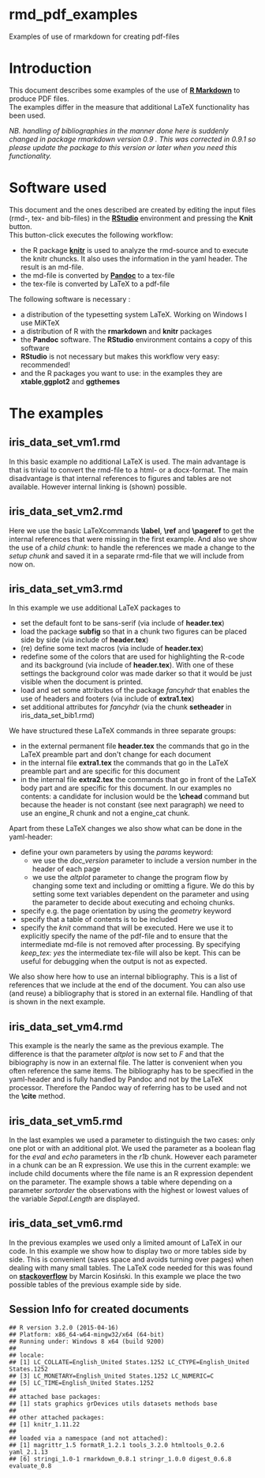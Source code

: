 # rmd_pdf_examples
Examples of use of rmarkdown for creating pdf-files

# Introduction
This document describes some examples of the use of [**R Markdown**](http://rmarkdown.rstudio.com/) to produce PDF files.  
The examples differ in the measure that additional LaTeX functionality has been used. 

*NB. handling of bibliographies in the manner done here is suddenly changed in package rmarkdown version 0.9 . This was corrected in 0.9.1 so please update the package to this version or later when you need this functionality.*  

# Software used
This document and the ones described are created by editing the input files (rmd-, tex- and bib-files) in the [**RStudio**](https://www.rstudio.com/products/RStudio/) environment and pressing the **Knit** button.  
This button-click executes the following workflow:   
* the R package [**knitr**](http://yihui.name/knitr/) is used to analyze the rmd-source and to execute the knitr chuncks. It also uses the information in the yaml header. The result is an md-file.
* the md-file is converted by [**Pandoc**](http://pandoc.org/) to a tex-file
* the tex-file is converted by LaTeX to a pdf-file

The following software is necessary :   
* a distribution of the typesetting system LaTeX. Working on Windows I use MiKTeX
* a distribution of R with the **rmarkdown** and **knitr** packages
* the **Pandoc** software. The **RStudio** environment contains a copy of this software
* **RStudio** is not necessary but makes this workflow very easy: recommended!
* and the R packages you want to use: in the examples they are **xtable**,**ggplot2** and **ggthemes**

# The examples
## iris_data_set_vm1.rmd
In this basic example no additional LaTeX is used. The main advantage is that is trivial to convert the rmd-file to a html- or a docx-format. The main disadvantage is that internal references to figures and tables are not available. However internal linking is (shown) possible.

## iris_data_set_vm2.rmd
Here we use the basic LaTeXcommands **\label**, **\ref** and **\pageref** to get the internal references that were missing in the first example.
And also we show the use of a *child chunk*: to handle the references we made a change to the *setup chunk* and saved it in a separate rmd-file that we will include from now on.

## iris_data_set_vm3.rmd
In this example we use additional LaTeX packages to   
* set the default font to be sans-serif (via include of **header.tex**)
* load the package **subfig** so that in a chunk two figures can be placed side by side (via include of **header.tex**)
* (re) define some text macros (via include of **header.tex**)
* redefine some of the colors that are used for highlighting the R-code and its background (via include of **header.tex**).
With one of these settings the background color was made darker so that it would be just visible when the document is printed.
* load and set some attributes of the package *fancyhdr* that enables the use of headers and footers (via include of **extra1.tex**)
* set additional attributes for *fancyhdr* (via the chunk **setheader** in iris_data_set_bib1.rmd)

We have structured these LaTeX commands in three separate groups:   
* in the external permanent file **header.tex** the commands that go in the LaTeX preamble part and don't change for each document
* in the internal file **extra1.tex** the commands that go in the LaTeX preamble part and are specific for this document
* in the internal file **extra2.tex** the commands that go in front of the LaTeX body part and are specific for this document.
In our examples no contents: a candidate for inclusion would be the **\chead** command but because the header is not constant (see next paragraph) we need to use an engine_R chunk and not a engine_cat chunk.

Apart from these LaTeX changes we also show what can be done in the yaml-header:   
* define your own parameters by using the *params* keyword:
    + we use the *doc_version* parameter to include a version number in the header of each page
    + we use the *altplot* parameter to change the program flow by changing some text and including or omitting a figure.
    We do this by setting some text variables dependent on the parameter and using the parameter to decide about executing and echoing chunks.
* specify e.g. the page orientation by using the *geometry* keyword
* specify that a table of contents is to be included
* specify the *knit* command that will be executed. Here we use it to explicitly specify the name of the pdf-file and to ensure that the intermediate md-file is not removed after processing. By specifying *keep\_tex: yes* the intermediate tex-file will also be kept. This can be useful for debugging when the output is not as expected.

We also show here how to use an internal bibliography. This is a list of references that we include at the end of the document.
You can also use (and reuse) a bibliography that is stored in an external file. Handling of that is shown in the next example.

## iris_data_set_vm4.rmd
This example is the nearly the same as the previous example. The difference is that the parameter *altplot* is now set to *F* and  that the bibiography is now in an external file. The latter is convenient when you often reference the same items. The bibliography has to be specified in the yaml-header and is fully handled by Pandoc and not by the LaTeX processor. Therefore the Pandoc way of referring has to be used and not the **\cite** method.

## iris_data_set_vm5.rmd
In the last examples we used a parameter to distinguish the two cases: only one plot or with an additional plot. We used the parameter as a boolean flag for the *eval* and *echo* parameters in the *r1b* chunk. 
However each parameter in a chunk can be an R expression. We use this in the current example: we include child documents where the file name is an R expression dependent on the parameter. The example shows a table where depending on a parameter *sortorder* the observations with the highest or lowest values of the variable *Sepal.Length* are displayed.

## iris_data_set_vm6.rmd
In the previous examples we used only a limited amount of LaTeX in our code. In this example we show how to display two or more tables side by side. This is convenient (saves space and avoids turning over pages) when dealing with many small tables. The LaTeX code needed for this was found on [**stackoverflow**](http://stackoverflow.com/questions/23926671/side-by-side-xtables-in-rmarkdown ) by Marcin Kosiński. 
In this example we place the two possible tables of the previous example side by side.

## Session Info for created documents

```
## R version 3.2.0 (2015-04-16)
## Platform: x86_64-w64-mingw32/x64 (64-bit)
## Running under: Windows 8 x64 (build 9200)
##
## locale:
## [1] LC_COLLATE=English_United States.1252 LC_CTYPE=English_United States.1252
## [3] LC_MONETARY=English_United States.1252 LC_NUMERIC=C
## [5] LC_TIME=English_United States.1252
##
## attached base packages:
## [1] stats graphics grDevices utils datasets methods base
##
## other attached packages:
## [1] knitr_1.11.22
##
## loaded via a namespace (and not attached):
## [1] magrittr_1.5 formatR_1.2.1 tools_3.2.0 htmltools_0.2.6 yaml_2.1.13
## [6] stringi_1.0-1 rmarkdown_0.8.1 stringr_1.0.0 digest_0.6.8 evaluate_0.8
```
